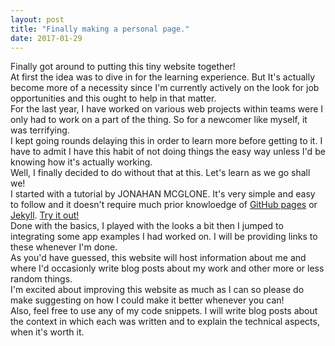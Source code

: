 ```yaml
---
layout: post
title: "Finally making a personal page."
date: 2017-01-29
---
```


Finally got around to putting this tiny website together!<br>
At first the idea was to dive in for the learning experience. But It's actually become more of a necessity since I'm currently actively on the look for job opportunities and this ought to help in that matter.<br>
For the last year, I have worked on various web projects within teams were I only had to work on a part of the thing. So for a newcomer like myself, it was terrifying. <br>
I kept going rounds delaying this in order to learn more before getting to it. I have to admit I have this habit of not doing things the easy way unless I'd be knowing how it's actually working. <br>
Well, I finally decided to do without that at this. Let's learn as we go shall we! <br>
I started with a tutorial by JONAHAN MCGLONE. It's very simple and easy to follow and it doesn't require much prior knowloedge of <a href="https://pages.github.com/">GitHub pages</a> or <a href="https://jekyllrb.com/">Jekyll</a>. <a href="http://jmcglone.com/">Try it out!</a><br>
Done with the basics, I played with the looks a bit then I jumped to integrating some app examples I had worked on. I will be providing links to these whenever I'm done.<br>
As you'd have guessed, this website will host information about me and where I'd occasionly write blog posts about my work and other more or less random things.<br>
I'm excited about improving this website as much as I can so please do make suggesting on how I could make it better whenever you can!<br>
Also, feel free to use any of my code snippets. I will write blog posts about the context in which each was written and to explain the technical aspects, when it's worth it.

